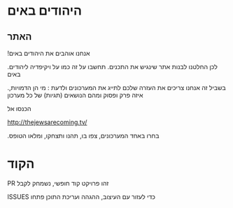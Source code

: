 # היהודים באים
## האתר 
!אנחנו אוהבים את היהודים באים

.לכן החלטנו לבנות אתר שינגיש את התכנים. תחשבו על זה כמו על ויקיפדיה ליהודים באים

.בשביל זה אנחנו צריכים את העזרה שלכם לתייג את המערכונים ולדעת : מי הן הדמויות, איזה פרק ופסוק ומהם הנושאים (תגיות) של כל מערכון

הכנסו אל

http://thejewsarecoming.tv/

.בחרו באחד המערכונים, צפו בו, תהנו ותצחקו, ומלאו הטופס

# הקוד
PR זהו פרויקט קוד חופשי, נשמחק לקבל

ISSUES כדי לעזור עם העיצוב, ההגהה ועריכת התוכן פתחו 
